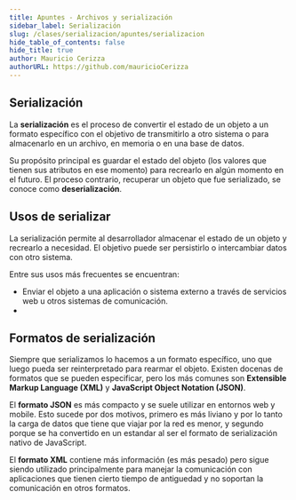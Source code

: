 ```yaml
---
title: Apuntes - Archivos y serialización
sidebar_label: Serialización
slug: /clases/serializacion/apuntes/serializacion
hide_table_of_contents: false
hide_title: true
author: Mauricio Cerizza
authorURL: https://github.com/mauricioCerizza
---
```

## Serialización
La **serialización** es el proceso de convertir el estado de un objeto a un formato específico con el objetivo de transmitirlo a otro sistema o para almacenarlo en un archivo, en memoria o en una base de datos.

Su propósito principal es guardar el estado del objeto (los valores que tienen sus atributos en ese momento) para recrearlo en algún momento en el futuro. El proceso contrario, recuperar un objeto que fue serializado, se conoce como **deserialización**. 

## Usos de serializar
La serialización permite al desarrollador almacenar el estado de un objeto y recrearlo a necesidad. El objetivo puede ser persistirlo o intercambiar datos con otro sistema. 

Entre sus usos más frecuentes se encuentran:
* Enviar el objeto a una aplicación o sistema externo a través de servicios web u otros sistemas de comunicación.
* 


## Formatos de serialización
Siempre que serializamos lo hacemos a un formato específico, uno que luego pueda ser reinterpretado para rearmar el objeto. Existen docenas de formatos que se pueden especificar, pero los más comunes son **Extensible Markup Language (XML)** y **JavaScript Object Notation (JSON)**.

El **formato JSON** es más compacto y se suele utilizar en entornos web y mobile. Esto sucede por dos motivos, primero es más liviano y por lo tanto la carga de datos que tiene que viajar por la red es menor, y segundo porque se ha convertido en un estandar al ser el formato de serialización nativo de JavaScript. 

El **formato XML** contiene más información (es más pesado) pero sigue siendo utilizado principalmente para manejar la comunicación con aplicaciones que tienen cierto tiempo de antiguedad y no soportan la comunicación en otros formatos.
